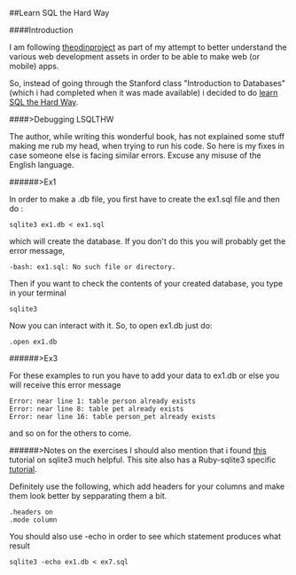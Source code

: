 ##Learn SQL the Hard Way

####Introduction

I am following [theodinproject](http://http://www.theodinproject.com/web-development-101/databases?ref=lnav) as part of my attempt to better understand the various web development assets in order to be able to make web (or mobile) apps.

So, instead of going through the Stanford class "Introduction to Databases" (which i had completed when it was made available) i decided to do [learn SQL the Hard Way](http://sql.learncodethehardway.org/book/).

####>Debugging LSQLTHW

The author, while writing this wonderful book, has not explained some stuff making me rub my head, when trying to run his code. So here is my fixes in case someone else is facing similar errors. Excuse any misuse of the English language.

######>Ex1

In order to make a .db file, you first have to create the ex1.sql file and then do :
```
sqlite3 ex1.db < ex1.sql
```
which will create the database. If you don't do this you will probably get the error message, 

```
-bash: ex1.sql: No such file or directory.
```

Then if you want to check the contents of your created database, you type in your terminal 
```
sqlite3
```
Now you can interact with it. So, to open ex1.db just do:
```
.open ex1.db
```
######>Ex3

For these examples to run you have to add your data to ex1.db or else you will receive this error message
```
Error: near line 1: table person already exists
Error: near line 8: table pet already exists
Error: near line 16: table person_pet already exists
```
and so on for the others to come.

######>Notes on the exercises
I should also mention that i found [this](http://zetcode.com/db/sqlite/) tutorial on sqlite3 much helpful. This site also has a Ruby-sqlite3 specific [tutorial](http://zetcode.com/db/sqliteruby/).

Definitely use the following, which add headers for your columns and make them look better by sepparating them a bit. 
```
.headers on
.mode column
```
You should also use -echo in order to see which statement produces what result
```
sqlite3 -echo ex1.db < ex7.sql
```
